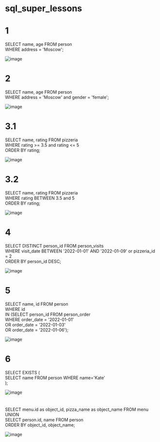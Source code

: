 # sql_super_lessons

# 1
SELECT name, age FROM person <br>
WHERE address = 'Moscow';

![image](https://github.com/sslinNn/sql_super_lessons/assets/113080924/0b3c396d-25d1-4368-a6dc-0c07c9a09fc6)

# 2
SELECT name, age FROM person <br>
WHERE address = 'Moscow' and gender = 'female';

![image](https://github.com/sslinNn/sql_super_lessons/assets/113080924/d8dbfd9b-88e4-4b0c-9005-c38be18509be)


# 3.1
SELECT name, rating FROM pizzeria <br>
WHERE rating  >= 3.5 and rating <= 5 <br>
ORDER BY rating;

![image](https://github.com/sslinNn/sql_super_lessons/assets/113080924/17f5f068-8ee4-4498-82df-421e1fbfad44)

# 3.2
SELECT name, rating FROM pizzeria <br>
WHERE rating BETWEEN 3.5 and 5 <br>
ORDER BY rating;

![image](https://github.com/sslinNn/sql_super_lessons/assets/113080924/e46462da-90a0-4100-ac45-305887fc3f63)

# 4
SELECT DISTINCT person_id FROM person_visits <br>
WHERE visit_date BETWEEN '2022-01-01' AND '2022-01-09' or pizzeria_id = 2 <br>
ORDER BY person_id DESC;

![image](https://github.com/sslinNn/sql_super_lessons/assets/113080924/897a18dc-402f-4f01-8a7c-e89120b710d2)


# 5
SELECT name, id FROM person <br>
WHERE id <br>
	IN (SELECT person_id FROM person_order <br> 
		WHERE order_date = '2022-01-01' <br>
	   	OR order_date = '2022-01-03' <br>
	    OR order_date = '2022-01-06');
     
![image](https://github.com/sslinNn/sql_super_lessons/assets/113080924/f8bd012a-0baf-45ef-825d-d51cba71019a)

# 6
SELECT EXISTS ( <br>
	SELECT name FROM person WHERE name='Kate' <br>
);

![image](https://github.com/sslinNn/sql_super_lessons/assets/113080924/3b2b5344-d97d-4429-8fb3-151c5bbc10d1)


# 
SELECT menu.id as object_id, pizza_name as object_name FROM menu <br>
UNION <br>
SELECT person.id, name FROM person <br>
ORDER BY object_id, object_name;

![image](https://github.com/sslinNn/sql_super_lessons/assets/113080924/4790632d-bfc4-4b07-9fa4-026fb3fa007b)


